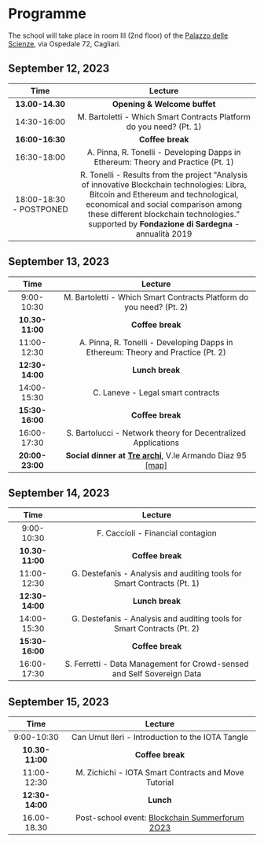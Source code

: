 # Programme

The school will take place in room III (2nd floor) of the [Palazzo delle Scienze](https://goo.gl/maps/w5PtoZ6fbqUs6ToS9), via Ospedale 72, Cagliari.

## September 12, 2023

| Time   | Lecture |
| :---: | :---: |
| **13.00-14.30** | **Opening & Welcome buffet** | 
| 14:30-16:00 | M. Bartoletti - Which Smart Contracts Platform do you need? (Pt. 1) | 
| **16:00-16:30** | **Coffee break** |
| 16:30-18:00 | A. Pinna, R. Tonelli - Developing Dapps in Ethereum: Theory and Practice (Pt. 1) |
| 18:00-18:30 - POSTPONED | R. Tonelli - Results from the project "Analysis of innovative Blockchain technologies: Libra, Bitcoin and Ethereum and technological, economical and social comparison among these different blockchain technologies." supported by **Fondazione di Sardegna** - annualità 2019 |

## September 13, 2023

| Time   | Lecture |
| :---: | :---: |
| 9:00-10:30 | M. Bartoletti - Which Smart Contracts Platform do you need? (Pt. 2) | 
| **10.30-11:00** | **Coffee break** | 
| 11:00-12:30 | A. Pinna, R. Tonelli - Developing Dapps in Ethereum: Theory and Practice (Pt. 2) |
| **12:30-14:00** | **Lunch break** |
| 14:00-15:30 | C. Laneve - Legal smart contracts |
| **15:30-16:00** | **Coffee break** |
| 16:00-17:30 | S. Bartolucci - Network theory for Decentralized Applications |
| **20:00-23:00** | **Social dinner at [Tre archi](https://www.facebook.com/TreArchiCagliari)**, V.le Armando Diaz 95 [\[map\]](https://goo.gl/maps/crv9N5SsUxC8BwCTA)|

## September 14, 2023

| Time   | Lecture |
| :---: | :---: |
| 9:00-10:30 | F. Caccioli - Financial contagion | 
| **10.30-11:00** | **Coffee break** | 
| 11:00-12:30 | G. Destefanis - Analysis and auditing tools for Smart Contracts (Pt. 1) |
| **12:30-14:00** | **Lunch break** |
| 14:00-15:30 | G. Destefanis - Analysis and auditing tools for Smart Contracts (Pt. 2) |
| **15:30-16:00** | **Coffee break** |
| 16:00-17:30 | S. Ferretti - Data Management for Crowd-sensed and Self Sovereign Data |

## September 15, 2023

| Time   | Lecture |
| :---: | :---: |
| 9:00-10:30 | Can Umut Ileri - Introduction to the IOTA Tangle | 
| **10.30-11:00** | **Coffee break** | 
| 11:00-12:30 | M. Zichichi - IOTA Smart Contracts and Move Tutorial |
| **12:30-14:00** | **Lunch** |
| 16.00-18.30 | Post-school event: [Blockchain Summerforum 2O23](https://www.eventbrite.it/e/biglietti-blockchain-summerforum-2o23-the-social-impact-of-crypto-activities-704307461577?aff=oddtdtcreator&fbclid=IwAR0Ftt1u3hO0XViW-1tZl2qmCmCW7JCG2lBJdgwHrBcTG8wyBwlkRa5d8ao) |
